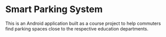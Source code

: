 # Smart Parking System

This is an Android application built as a course project to help commuters find parking spaces close to the respective education departments. 

